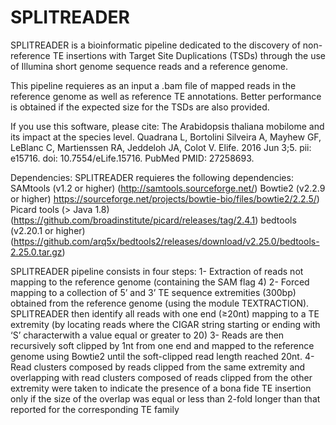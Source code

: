 # SPLITREADER

SPLITREADER is a bioinformatic pipeline dedicated to the discovery of non-reference TE insertions with Target Site Duplications (TSDs) through the use of Illumina short genome sequence reads and a reference genome.

This pipeline requieres as an input a .bam file of mapped reads in the reference genome as well as reference TE annotations. Better performance is obtained if the expected size for the TSDs are also provided.

If you use this software, please cite:
The Arabidopsis thaliana mobilome and its impact at the species level. Quadrana L, Bortolini Silveira A, Mayhew GF, LeBlanc C, Martienssen RA, Jeddeloh JA, Colot V. 
Elife. 2016 Jun 3;5. pii: e15716. doi: 10.7554/eLife.15716. PubMed PMID: 27258693.


Dependencies:
SPLITREADER requieres the following dependencies:
SAMtools (v1.2 or higher) (http://samtools.sourceforge.net/)
Bowtie2 (v2.2.9 or higher) https://sourceforge.net/projects/bowtie-bio/files/bowtie2/2.2.5/)
Picard tools (> Java 1.8) (https://github.com/broadinstitute/picard/releases/tag/2.4.1)
bedtools (v2.20.1 or higher) (https://github.com/arq5x/bedtools2/releases/download/v2.25.0/bedtools-2.25.0.tar.gz)


SPLITREADER pipeline consists in four steps: 
1- Extraction of reads not mapping to the reference genome (containing the SAM flag 4) 
2- Forced mapping to a collection of 5’ and 3’ TE sequence extremities (300bp) obtained from the reference genome (using the module TEXTRACTION). SPLITREADER then identify all reads with one end (≥20nt) mapping to a TE extremity (by locating reads where the CIGAR string starting or ending with ‘S’ characterwith a value equal or greater to 20)
3- Reads are then recursively soft clipped by 1nt from one end and mapped to the reference genome using Bowtie2 until the soft-clipped read length reached 20nt.
4- Read clusters composed by reads clipped from the same extremity and overlapping with read clusters composed of reads clipped from the other extremity were taken to indicate the presence of a bona fide TE insertion only if the size of the overlap was equal or less than 2-fold longer than that reported for the corresponding TE family
